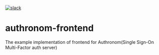 [![slack](https://img.shields.io/badge/slack-join-brightgreen.svg?logo=slack)](https://join.slack.com/t/netroforge/shared_invite/zt-335byot5g-Z6PVCx45OgKKiTjJxz7odw)

# authronom-frontend
The example implementation of frontend for Authronom(Single Sign-On Multi-Factor auth server)
